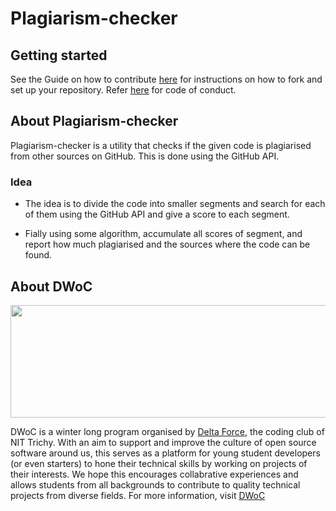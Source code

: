 # Plagiarism-checker

## Getting started

See the Guide on how to contribute [here](CONTRIBUTING.md) for instructions on how to fork and set up your repository. Refer [here](CODE_OF_CONDUCT.md) for code of conduct.

## About Plagiarism-checker

Plagiarism-checker is a utility that checks if the given code is plagiarised from other sources on GitHub. This is done using the GitHub API.

### Idea
 
- The idea is to divide the code into smaller segments and search for each of them using the GitHub API and give a score to each segment.

- Fially using some algorithm, accumulate all scores of segment, and report how much plagiarised and the sources where the code can be found. 

## About DWoC

<a href="url"><img src="https://camo.githubusercontent.com/1ba815f1289125317c999a059ec95bfa5cba3894/68747470733a2f2f696d6775722e636f6d2f544c78357273762e706e67" height="180" width="550"> </a>

DWoC is a winter long program organised by [Delta Force](https://delta.nitt.edu/), the coding club of NIT Trichy. With an aim to support and improve the culture of open source software around us, this serves as a platform for young student developers (or even starters) to hone their technical skills by working on projects of their interests. We hope this encourages collabrative experiences and allows students from all backgrounds to contribute to quality technical projects from diverse fields. 
For more information, visit [DWoC](https://dwoc.io/)

